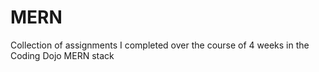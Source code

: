 # MERN

Collection of assignments I completed over the course of 4 weeks in the Coding Dojo MERN stack
